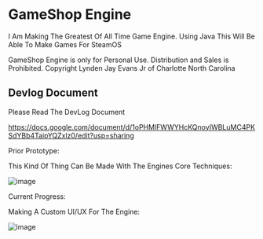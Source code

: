 # GameShop Engine

I Am Making The Greatest Of All Time Game Engine.  Using Java This Will Be Able To Make Games For SteamOS

GameShop Engine is only for Personal Use.  Distribution and Sales is Prohibited.  Copyright Lynden Jay Evans Jr of Charlotte North Carolina

## Devlog Document

Please Read The DevLog Document

https://docs.google.com/document/d/1oPHMlFWWYHcKQnoyIWBLuMC4PKSdYBb4TaipYQZxlz0/edit?usp=sharing

Prior Prototype:

This Kind Of Thing Can Be Made With The Engines Core Techniques:

![image](https://drive.google.com/uc?export=view&id=134fFVeEGZrBfFEFTc5Fb9OCQgtnCwZ07)

Current Progress:

Making A Custom UI/UX For The Engine:

![image](https://drive.google.com/uc?export=view&id=13RgLX9ng9fXwMf-R6mkvwN1go6FhbJKO?usp=sharing)
